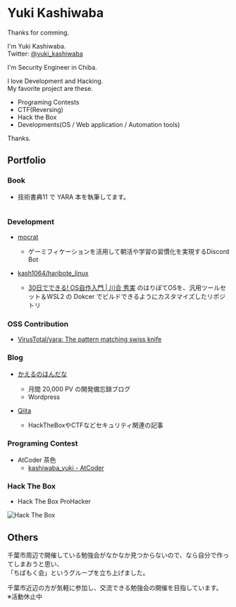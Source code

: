 # Yuki Kashiwaba

Thanks for comming.  

I'm Yuki Kashiwaba.  
Twitter: [@yuki_kashiwaba](https://twitter.com/yuki_kashiwaba)  

I'm Security Engineer in Chiba.

I love Development and Hacking.  
My favorite project are these.

- Programing Contests
- CTF(Reversing)
- Hack the Box
- Developments(OS / Web application / Automation tools)

Thanks.

## Portfolio

### Book

- 技術書典11 で YARA 本を執筆してます。

<img class="u-block" data-src="https://pbs.twimg.com/card_img/1412399122577989633/YtW0hd5w?format=jpg&amp;name=600x314" alt="" src="https://pbs.twimg.com/card_img/1412399122577989633/YtW0hd5w?format=jpg&amp;name=600x314">

### Development
- [mocrat](https://github.com/kash1064/mocrat)
  - ゲーミフィケーションを活用して朝活や学習の習慣化を実現するDiscord Bot

- [kash1064/haribote_linux](https://github.com/kash1064/haribote_linux)
  - [30日でできる! OS自作入門 | 川合 秀実](https://amzn.to/3l0aNJO) のはりぼてOSを、汎用ツールセット＆WSL2 の Dokcer でビルドできるようにカスタマイズしたリポジトリ

### OSS Contribution

- [VirusTotal/yara: The pattern matching swiss knife](https://github.com/VirusTotal/yara)

### Blog
- [かえるのほんだな](https://yukituna.com/)
  - 月間 20,000 PV の開発備忘録ブログ
  - Wordpress

- [Qiita](https://qiita.com/kash1064)
  - HackTheBoxやCTFなどセキュリティ関連の記事

### Programing Contest
- AtCoder 茶色
  - [kashiwaba_yuki - AtCoder](https://atcoder.jp/users/kashiwaba_yuki)

### Hack The Box
- Hack The Box ProHacker  

![Hack The Box](https://www.hackthebox.eu/badge/image/327080)

## Others
千葉市周辺で開催している勉強会がなかなか見つからないので、なら自分で作ってしまおうと思い、  
「ちばもく会」というグループを立ち上げました。  

千葉市近辺の方が気軽に参加し、交流できる勉強会の開催を目指しています。  
※活動休止中